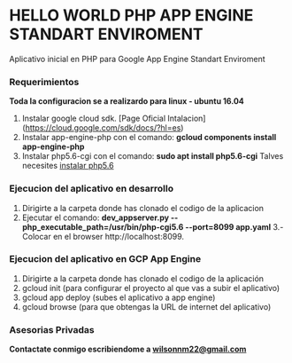 # HELLO WORLD PHP APP ENGINE STANDART ENVIROMENT

Aplicativo inicial en PHP para Google App Engine 
Standart Enviroment

### Requerimientos

**Toda la configuracion se a realizardo para linux - ubuntu 16.04**

1. Instalar google cloud sdk. [Page Oficial Intalacion] (https://cloud.google.com/sdk/docs/?hl=es)
2. Instalar app-engine-php con el comando:
	**gcloud components install app-engine-php**
3. Instalar php5.6-cgi con el comando:
	**sudo apt install php5.6-cgi**
   Talves necesites [instalar php5.6]( http://www.ingdiaz.org/cambiar-version-php-7-0-php-5-6-ubuntu-16-04/)
  
### Ejecucion del aplicativo en desarrollo

1. Dirigirte a la carpeta donde has clonado el codigo de la aplicacion
2. Ejecutar el comando:
	**dev_appserver.py --php_executable_path=/usr/bin/php-cgi5.6 --port=8099 app.yaml**
3.-Colocar en el browser http://localhost:8099.

### Ejecucion del aplicativo en GCP App Engine
1. Dirigirte a la carpeta donde has clonado el codigo de la aplicación
2. gcloud init (para configurar el proyecto al que vas a subir el aplicativo)
3. gcloud app deploy (subes el aplicativo a app engine)
4. gcloud browse (para que obtengas la URL de internet del aplicativo)

### Asesorias Privadas

**Contactate conmigo escribiendome a wilsonnm22@gmail.com**

